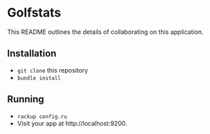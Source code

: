 # Golfstats

This README outlines the details of collaborating on this application.

## Installation

* `git clone` this repository
* `bundle install`

## Running

* `rackup config.ru`
* Visit your app at http://localhost:9200.
